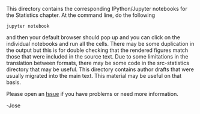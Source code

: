This directory contains the corresponding IPython/Jupyter notebooks
for the Statistics chapter. At the command line, do the following

    jupyter notebook

and then your default browser should pop up and you can click on
the individual notebooks and run all the cells. There may be some
duplication in the output but this is for double checking that the
rendered figures match those that were included in the source text.
Due to some limitations in the translation between formats, there may
be some code in the src-statistics directory that may be useful. This
directory contains author drafts that were usually migrated into the
main text. This material may be useful on that basis.

Please open an [Issue](https://github.com/unpingco/Python-for-Probability-Statistics-and-Machine-Learning/issues)
if you have problems or need more information.

-Jose
